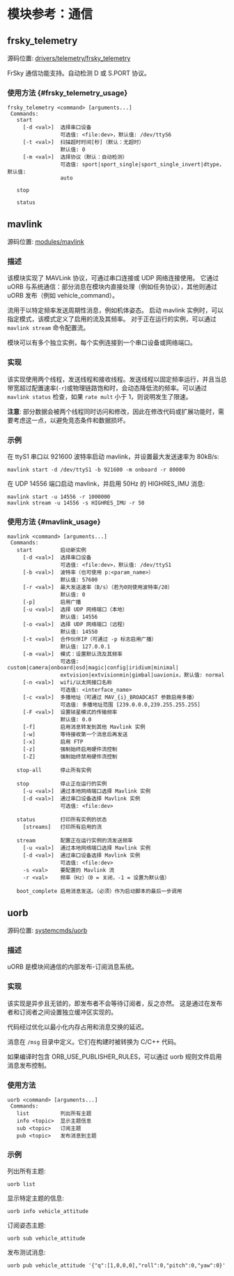 # 模块参考：通信

## frsky_telemetry

源码位置: [drivers/telemetry/frsky_telemetry](https://github.com/PX4/PX4-Autopilot/tree/main/src/drivers/telemetry/frsky_telemetry)

FrSky 通信功能支持。自动检测 D 或 S.PORT 协议。
### 使用方法 {#frsky_telemetry_usage}

```
frsky_telemetry <command> [arguments...]
 Commands:
   start
     [-d <val>]  选择串口设备
                 可选值: <file:dev>，默认值: /dev/ttyS6
     [-t <val>]  扫描超时时间[秒]（默认：无超时）
                 默认值: 0
     [-m <val>]  选择协议（默认：自动检测）
                 可选值: sport|sport_single|sport_single_invert|dtype，默认值:
                 auto

   stop

   status
```

## mavlink

源码位置: [modules/mavlink](https://github.com/PX4/PX4-Autopilot/tree/main/src/modules/mavlink)


### 描述
该模块实现了 MAVLink 协议，可通过串口连接或 UDP 网络连接使用。
它通过 uORB 与系统通信：部分消息在模块内直接处理（例如任务协议），其他则通过 uORB 发布（例如 vehicle_command）。

流用于以特定频率发送周期性消息，例如机体姿态。
启动 mavlink 实例时，可以指定模式，该模式定义了启用的流及其频率。
对于正在运行的实例，可以通过 `mavlink stream` 命令配置流。

模块可以有多个独立实例，每个实例连接到一个串口设备或网络端口。

### 实现
该实现使用两个线程，发送线程和接收线程。发送线程以固定频率运行，并且当总带宽超过配置速率(`-r`)或物理链路饱和时，会动态降低流的频率。可以通过 `mavlink status` 检查，如果 `rate mult` 小于 1，则说明发生了限速。

**注意**: 部分数据会被两个线程同时访问和修改，因此在修改代码或扩展功能时，需要考虑这一点，以避免竞态条件和数据损坏。

### 示例
在 ttyS1 串口以 921600 波特率启动 mavlink，并设置最大发送速率为 80kB/s:
```
mavlink start -d /dev/ttyS1 -b 921600 -m onboard -r 80000
```

在 UDP 14556 端口启动 mavlink，并启用 50Hz 的 HIGHRES_IMU 消息:
```
mavlink start -u 14556 -r 1000000
mavlink stream -u 14556 -s HIGHRES_IMU -r 50
```

### 使用方法 {#mavlink_usage}

```
mavlink <command> [arguments...]
 Commands:
   start         启动新实例
     [-d <val>]  选择串口设备
                 可选值: <file:dev>，默认值: /dev/ttyS1
     [-b <val>]  波特率（也可使用 p:<param_name>）
                 默认值: 57600
     [-r <val>]  最大发送速率（B/s）（若为0则使用波特率/20）
                 默认值: 0
     [-p]        启用广播
     [-u <val>]  选择 UDP 网络端口（本地）
                 默认值: 14556
     [-o <val>]  选择 UDP 网络端口（远程）
                 默认值: 14550
     [-t <val>]  合作伙伴IP（可通过 -p 标志启用广播）
                 默认值: 127.0.0.1
     [-m <val>]  模式：设置默认流及其频率
                 可选值: custom|camera|onboard|osd|magic|config|iridium|minimal|
                 extvision|extvisionmin|gimbal|uavionix，默认值: normal
     [-n <val>]  wifi/以太网接口名称
                 可选值: <interface_name>
     [-c <val>]  多播地址（可通过 MAV_{i}_BROADCAST 参数启用多播）
                 可选值: 多播地址范围 [239.0.0.0,239.255.255.255]
     [-F <val>]  设置铱星模式的传输频率
                 默认值: 0.0
     [-f]        启用消息转发到其他 Mavlink 实例
     [-w]        等待接收第一个消息后再发送
     [-x]        启用 FTP
     [-z]        强制始终启用硬件流控制
     [-Z]        强制始终禁用硬件流控制

   stop-all      停止所有实例

   stop          停止正在运行的实例
     [-u <val>]  通过本地网络端口选择 Mavlink 实例
     [-d <val>]  通过串口设备选择 Mavlink 实例
                 可选值: <file:dev>

   status        打印所有实例的状态
     [streams]   打印所有启用的流

   stream        配置正在运行实例的流发送频率
     [-u <val>]  通过本地网络端口选择 Mavlink 实例
     [-d <val>]  通过串口设备选择 Mavlink 实例
                 可选值: <file:dev>
     -s <val>    要配置的 Mavlink 流
     -r <val>    频率（Hz）（0 = 关闭，-1 = 设置为默认值）

   boot_complete 启用消息发送。（必须）作为启动脚本的最后一步调用
```

## uorb

源码位置: [systemcmds/uorb](https://github.com/PX4/PX4-Autopilot/tree/main/src/systemcmds/uorb)


### 描述
uORB 是模块间通信的内部发布-订阅消息系统。

### 实现
该实现是异步且无锁的，即发布者不会等待订阅者，反之亦然。
这是通过在发布者和订阅者之间设置独立缓冲区实现的。

代码经过优化以最小化内存占用和消息交换的延迟。

消息在 `/msg` 目录中定义。它们在构建时被转换为 C/C++ 代码。

如果编译时包含 ORB_USE_PUBLISHER_RULES，可以通过 uorb 规则文件启用消息发布控制。

### 使用方法

```
uorb <command> [arguments...]
 Commands:
   list          列出所有主题
   info <topic>  显示主题信息
   sub <topic>   订阅主题
   pub <topic>   发布消息到主题
```

### 示例
列出所有主题:
```
uorb list
```

显示特定主题的信息:
```
uorb info vehicle_attitude
```

订阅姿态主题:
```
uorb sub vehicle_attitude
```

发布测试消息:
```
uorb pub vehicle_attitude '{"q":[1,0,0,0],"roll":0,"pitch":0,"yaw":0}'
```